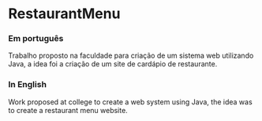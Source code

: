 # RestaurantMenu

### Em português

Trabalho proposto na faculdade para criação de um sistema web utilizando Java, a idea foi a criação de um site de cardápio de restaurante.

### In English

Work proposed at college to create a web system using Java, the idea was to create a restaurant menu website.
